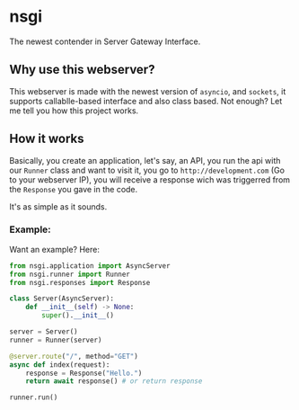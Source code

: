 # nsgi

The newest contender in Server Gateway Interface.

## Why use this webserver?

This webserver is made with the newest version of `asyncio`, and `sockets`, it supports callablle-based interface and also class based. Not enough? Let me tell you how this project works.

## How it works

Basically, you create an application, let's say, an API, you run the api with our `Runner` class and want to visit it, you go to `http://development.com` (Go to your webserver IP), you will receive a response wich was triggerred from the `Response` you gave in the code.

It's as simple as it sounds.

### Example:

Want an example? Here:
```py
from nsgi.application import AsyncServer
from nsgi.runner import Runner
from nsgi.responses import Response

class Server(AsyncServer):
	def __init__(self) -> None:
		super().__init__()

server = Server()
runner = Runner(server)

@server.route("/", method="GET")
async def index(request):
	response = Response("Hello.")
	return await response() # or return response

runner.run()
```